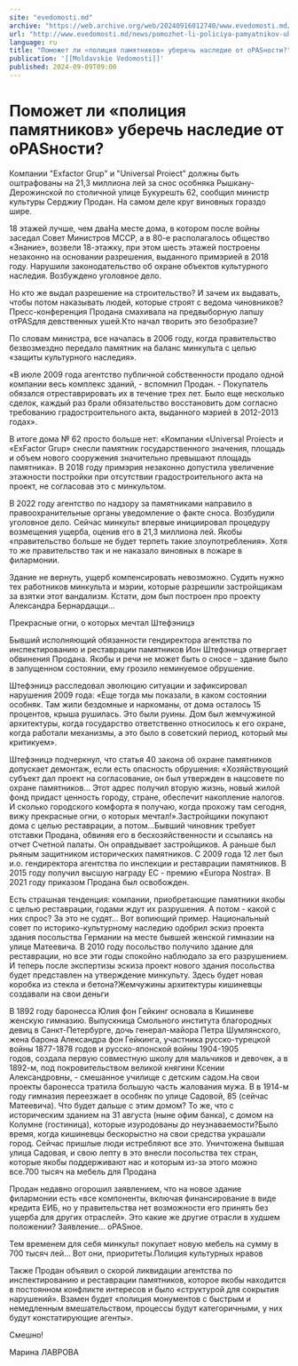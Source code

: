 ```yaml
---
site: "evedomosti.md"
archive: "https://web.archive.org/web/20240916012740/www.evedomosti.md/news/pomozhet-li-policiya-pamyatnikov-uberech-nasledie-ot-opasnos"
url: "http://www.evedomosti.md/news/pomozhet-li-policiya-pamyatnikov-uberech-nasledie-ot-opasnos"
language: ru
title: "Поможет ли «полиция памятников» уберечь наследие от оPASности?"
publication: '[[Moldavskie Vedomosti]]'
published: 2024-09-09T09:00
---
```


# Поможет ли «полиция памятников» уберечь наследие от оPASности?

Компании "Exfactor Grup" и "Universal Proiect" должны быть оштрафованы на 21,3 миллиона лей за снос особняка Рышкану-Дерожинской по столичной улице Букурешть 62, сообщил министр культуры Серджиу Продан. На самом деле круг виновных гораздо шире.

18 этажей лучше, чем дваНа месте дома, в котором после войны заседал Совет Министров МССР, а в 80-е располагалось общество «Знание», возвели 18-этажку, при этом шесть этажей построены незаконно на основании разрешения, выданного примэрией в 2018 году. Нарушили законодательство об охране объектов культурного наследия. Возбуждено уголовное дело.

Но кто же выдал разрешение на строительство? И зачем их выдавать, чтобы потом наказывать людей, которые строят с ведома чиновников? Пресс-конференция Продана смахивала на предвыборную лапшу отPASдля девственных ушей.Кто начал творить это безобразие?

По словам министра, все началась в 2006 году, когда правительство безвозмездно передало памятник на баланс минкульта с целью «защиты культурного наследия».

«В июле 2009 года агентство публичной собственности продало одной компании весь комплекс зданий, - вспомнил Продан. - Покупатель обязался отреставрировать их в течение трех лет. Было еще несколько сделок, каждый раз брали обязательство восстановить дом согласно требованию градостроительного акта, выданного мэрией в 2012-2013 годах».

В итоге дома № 62 просто больше нет: «Компании «Universal Proiect» и «ExFactor Grup» снесли памятник государственного значения, площадь и объем нового сооружения значительно превышают площадь памятника». В 2018 году примэрия незаконно допустила увеличение этажности постройки при отсутствии градостроительного акта на проект, не согласовав это с минкультом.

В 2022 году агентство по надзору за памятниками направило в правоохранительные органы уведомление о факте сноса. Возбудили уголовное дело. Сейчас минкульт впервые инициировал процедуру возмещения ущерба, оценив его в 21,3 миллиона лей. Якобы «правительство больше не будет терпеть такие злоупотребления». Хотя то же правительство так и не наказало виновных в пожаре в филармонии.

Здание не вернуть, ущерб компенсировать невозможно. Судить нужно тех работников минкульта и мэрии, которые разрешили застройщикам за взятки этот вандализм. Кстати, дом был построен про проекту Александра Бернардацци…

Прекрасные огни, о которых мечтал Штефэницэ

Бывший исполняющий обязанности гендиректора агентства по инспектированию и реставрации памятников Ион Штефэницэ отвергает обвинения Продана. Якобы и речи не может быть о сносе – здание было в запущенном состоянии, ему грозило неминуемое обрушение.

Штефэницэ расследовал эволюцию ситуации и зафиксировал нарушения 2009 года: «Еще тогда мы показали, в каком состоянии особняк. Там жили бездомные и наркоманы, от дома осталось 15 процентов, крыша рушилась. Это были руины. Дом был жемчужиной архитектуры, когда государство ответственно относилось к его охране, когда работали механизмы, а это было в советский период, который мы критикуем».

Штефэницэ подчеркнул, что статья 40 закона об охране памятников допускает демонтаж, если есть опасность обрушения: «Хозяйствующий субъект дал проект на согласование, он был утвержден в нацсовете по охране памятников... Этот адрес получил вторую жизнь, новый жилой фонд придаст ценность городу, стране, обеспечит накопление налогов. И сколько городского комфорта я получаю, когда прохожу там сегодня, вижу прекрасные огни, о которых мечтал!».Застройщики покупают дома с целью реставрации, а потом...Бывший чиновник требует отставки Продана, обвиняя его в бесхозяйственности и ссылаясь на отчет Счетной палаты. Он оправдывает застройщиков. А раньше был рьяным защитником исторических памятников. С 2009 года 12 лет был и.о. гендиректора агентства по инспекции и реставрации памятников. В 2015 году получил высшую награду ЕС - премию «Europa Nostra». В 2021 году приказом Продана был освобожден.

Есть страшная тенденция: компании, приобретающие памятники якобы с целью реставрации, годами ждут их разрушения. А потом - какой с них спрос? За это не судят… Вот вопиющий пример. Национальный совет по историко-культурному наследию одобрил эскиз проекта здания посольства Германии на месте бывшей женской гимназии на улице Матеевича. В 2010 году посольство получило здание для реставрации, но все эти годы спокойно наблюдало за его разрушением. И теперь после экспертизы эскиза проект нового здания посольства будет представлен на утверждение минкульту. Здесь будет новая коробка из стекла и бетона?Жемчужины архитектуры кишиневцы создавали на свои деньги

В 1892 году баронесса Юлия фон Гейкинг основала в Кишиневе женскую гимназию. Выпускница Смольного института благородных девиц в Санкт-Петербурге, дочь генерал-майора Петра Шумлянского, жена барона Александра фон Гейкинга, участника русско-турецкой войны 1877-1878 годов и русско-японской войны 1904-1905 годов, создала первую совместную школу для мальчиков и девочек, а в 1892-м, под покровительством великой княгини Ксении Александровны, - смешанное училище с детским садом.На свои проекты баронесса тратила большую часть жалования мужа. В в 1914-м году гимназия переезжает в особняк по улице Садовой, 85 (сейчас Матеевича). Что будет дальше с этим домом? То же, что с историческим зданием на 31 августа (ныне офим банка), с домом на Колумне (гостиница), которые изуродованы до неузнаваемости?Было время, когда кишиневцы бескорыстно на свои средства украшали город. Сейчас пришлые люди истребляют все это. Уничтожена бывшая улица Садовая, и свою лепту в это внесли посольства тех стран, которые якобы поддерживают нас и которым из-за этого можно все.700 тысяч на мебель для Продана

Продан недавно огорошил заявлением, что на новое здание филармонии есть «все компоненты, включая финансирование в виде кредита ЕИБ, но у правительства нет возможности его принять без ущерба для других отраслей». Это какие же другие отрасли в худшем положении? Заявление… оPASное.

Тем временем для себя минкульт покупает новую мебель на сумму в 700 тысяч лей... Вот они, приоритеты.Полиция культурных нравов

Также Продан объявил о скорой ликвидации агентства по инспектированию и реставрации памятников, которое якобы находится в постоянном конфликте интересов и было «структурой для сокрытия нарушений». Взамен будет «полиция монументов с быстрым и немедленным вмешательством, процессы будут категоричными, у них будут констатирующие агенты».

Смешно!

Марина ЛАВРОВА
